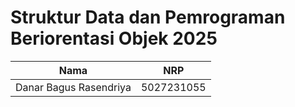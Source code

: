 # Struktur Data dan Pemrograman Beriorentasi Objek 2025

|             Nama              |     NRP    |
|-------------------------------|------------|
| Danar Bagus Rasendriya         | 5027231055 |
